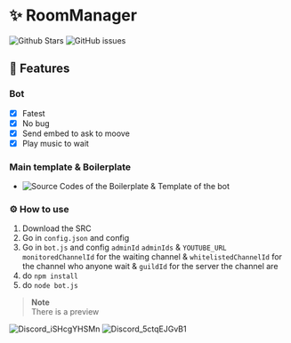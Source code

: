 # ✨ RoomManager
![Github Stars](https://img.shields.io/github/stars/Unknown-user-dev/RoomManager?style=for-the-badge)
![GitHub issues](https://img.shields.io/github/issues-raw/Unknown-user-dev/RoomManager?style=for-the-badge)

## 📝 Features

### Bot
- [x] Fatest
- [x] No bug
- [x] Send embed to ask to moove
- [X] Play music to wait

### Main template & Boilerplate
- ![Source Codes of the Boilerplate & Template of the bot](https://github.com/NamVr/DiscordBot-Template)
  
### ⚙️ How to use
1. Download the SRC
2. Go in `config.json` and config
3. Go in `bot.js` and config `adminId` `adminIds` & `YOUTUBE_URL` `monitoredChannelId` for the waiting channel & `whitelistedChannelId` for the channel who anyone wait & `guildId` for the server the channel are 
5. do `npm install`
6. do `node bot.js`

> **Note**  
> There is a preview

![Discord_iSHcgYHSMn](https://github.com/user-attachments/assets/12df504c-4c23-4090-a24a-d68ab11a78e9)
![Discord_5ctqEJGvB1](https://github.com/user-attachments/assets/8e5c5133-a789-45c1-9de4-ad4a7bce8ff6)
